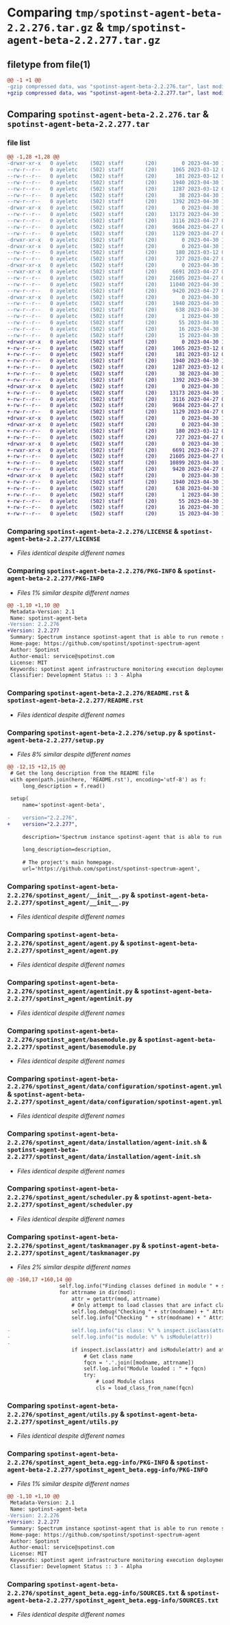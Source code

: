 # Comparing `tmp/spotinst-agent-beta-2.2.276.tar.gz` & `tmp/spotinst-agent-beta-2.2.277.tar.gz`

## filetype from file(1)

```diff
@@ -1 +1 @@
-gzip compressed data, was "spotinst-agent-beta-2.2.276.tar", last modified: Sun Apr 30 10:58:50 2023, max compression
+gzip compressed data, was "spotinst-agent-beta-2.2.277.tar", last modified: Sun Apr 30 11:23:52 2023, max compression
```

## Comparing `spotinst-agent-beta-2.2.276.tar` & `spotinst-agent-beta-2.2.277.tar`

### file list

```diff
@@ -1,28 +1,28 @@
-drwxr-xr-x   0 ayeletc    (502) staff       (20)        0 2023-04-30 10:58:50.882691 spotinst-agent-beta-2.2.276/
--rw-r--r--   0 ayeletc    (502) staff       (20)     1065 2023-03-12 08:32:58.000000 spotinst-agent-beta-2.2.276/LICENSE
--rw-r--r--   0 ayeletc    (502) staff       (20)      181 2023-03-12 08:32:58.000000 spotinst-agent-beta-2.2.276/MANIFEST.in
--rw-r--r--   0 ayeletc    (502) staff       (20)     1940 2023-04-30 10:58:50.882486 spotinst-agent-beta-2.2.276/PKG-INFO
--rw-r--r--   0 ayeletc    (502) staff       (20)     1287 2023-03-12 08:32:58.000000 spotinst-agent-beta-2.2.276/README.rst
--rw-r--r--   0 ayeletc    (502) staff       (20)       38 2023-04-30 10:58:50.882738 spotinst-agent-beta-2.2.276/setup.cfg
--rw-r--r--   0 ayeletc    (502) staff       (20)     1392 2023-04-30 10:58:49.000000 spotinst-agent-beta-2.2.276/setup.py
-drwxr-xr-x   0 ayeletc    (502) staff       (20)        0 2023-04-30 10:58:50.878900 spotinst-agent-beta-2.2.276/spotinst_agent/
--rw-r--r--   0 ayeletc    (502) staff       (20)    13173 2023-04-30 10:58:32.000000 spotinst-agent-beta-2.2.276/spotinst_agent/__init__.py
--rw-r--r--   0 ayeletc    (502) staff       (20)     3116 2023-04-27 09:24:24.000000 spotinst-agent-beta-2.2.276/spotinst_agent/agent.py
--rw-r--r--   0 ayeletc    (502) staff       (20)     9604 2023-04-27 09:24:24.000000 spotinst-agent-beta-2.2.276/spotinst_agent/agentinit.py
--rw-r--r--   0 ayeletc    (502) staff       (20)     1129 2023-04-27 09:24:24.000000 spotinst-agent-beta-2.2.276/spotinst_agent/basemodule.py
-drwxr-xr-x   0 ayeletc    (502) staff       (20)        0 2023-04-30 10:58:50.861323 spotinst-agent-beta-2.2.276/spotinst_agent/data/
-drwxr-xr-x   0 ayeletc    (502) staff       (20)        0 2023-04-30 10:58:50.879464 spotinst-agent-beta-2.2.276/spotinst_agent/data/configuration/
--rw-r--r--   0 ayeletc    (502) staff       (20)      180 2023-03-12 08:32:58.000000 spotinst-agent-beta-2.2.276/spotinst_agent/data/configuration/basemodule.yml
--rw-r--r--   0 ayeletc    (502) staff       (20)      727 2023-04-27 08:56:57.000000 spotinst-agent-beta-2.2.276/spotinst_agent/data/configuration/spotinst-agent.yml
-drwxr-xr-x   0 ayeletc    (502) staff       (20)        0 2023-04-30 10:58:50.879803 spotinst-agent-beta-2.2.276/spotinst_agent/data/installation/
--rwxr-xr-x   0 ayeletc    (502) staff       (20)     6691 2023-04-27 09:24:24.000000 spotinst-agent-beta-2.2.276/spotinst_agent/data/installation/agent-init.sh
--rw-r--r--   0 ayeletc    (502) staff       (20)    21605 2023-04-27 09:24:24.000000 spotinst-agent-beta-2.2.276/spotinst_agent/scheduler.py
--rw-r--r--   0 ayeletc    (502) staff       (20)    11040 2023-04-30 10:01:09.000000 spotinst-agent-beta-2.2.276/spotinst_agent/taskmanager.py
--rw-r--r--   0 ayeletc    (502) staff       (20)     9420 2023-04-27 09:24:24.000000 spotinst-agent-beta-2.2.276/spotinst_agent/utils.py
-drwxr-xr-x   0 ayeletc    (502) staff       (20)        0 2023-04-30 10:58:50.882166 spotinst-agent-beta-2.2.276/spotinst_agent_beta.egg-info/
--rw-r--r--   0 ayeletc    (502) staff       (20)     1940 2023-04-30 10:58:50.000000 spotinst-agent-beta-2.2.276/spotinst_agent_beta.egg-info/PKG-INFO
--rw-r--r--   0 ayeletc    (502) staff       (20)      638 2023-04-30 10:58:50.000000 spotinst-agent-beta-2.2.276/spotinst_agent_beta.egg-info/SOURCES.txt
--rw-r--r--   0 ayeletc    (502) staff       (20)        1 2023-04-30 10:58:50.000000 spotinst-agent-beta-2.2.276/spotinst_agent_beta.egg-info/dependency_links.txt
--rw-r--r--   0 ayeletc    (502) staff       (20)       55 2023-04-30 10:58:50.000000 spotinst-agent-beta-2.2.276/spotinst_agent_beta.egg-info/entry_points.txt
--rw-r--r--   0 ayeletc    (502) staff       (20)       16 2023-04-30 10:58:50.000000 spotinst-agent-beta-2.2.276/spotinst_agent_beta.egg-info/requires.txt
--rw-r--r--   0 ayeletc    (502) staff       (20)       15 2023-04-30 10:58:50.000000 spotinst-agent-beta-2.2.276/spotinst_agent_beta.egg-info/top_level.txt
+drwxr-xr-x   0 ayeletc    (502) staff       (20)        0 2023-04-30 11:23:52.410245 spotinst-agent-beta-2.2.277/
+-rw-r--r--   0 ayeletc    (502) staff       (20)     1065 2023-03-12 08:32:58.000000 spotinst-agent-beta-2.2.277/LICENSE
+-rw-r--r--   0 ayeletc    (502) staff       (20)      181 2023-03-12 08:32:58.000000 spotinst-agent-beta-2.2.277/MANIFEST.in
+-rw-r--r--   0 ayeletc    (502) staff       (20)     1940 2023-04-30 11:23:52.410060 spotinst-agent-beta-2.2.277/PKG-INFO
+-rw-r--r--   0 ayeletc    (502) staff       (20)     1287 2023-03-12 08:32:58.000000 spotinst-agent-beta-2.2.277/README.rst
+-rw-r--r--   0 ayeletc    (502) staff       (20)       38 2023-04-30 11:23:52.410298 spotinst-agent-beta-2.2.277/setup.cfg
+-rw-r--r--   0 ayeletc    (502) staff       (20)     1392 2023-04-30 11:23:50.000000 spotinst-agent-beta-2.2.277/setup.py
+drwxr-xr-x   0 ayeletc    (502) staff       (20)        0 2023-04-30 11:23:52.407503 spotinst-agent-beta-2.2.277/spotinst_agent/
+-rw-r--r--   0 ayeletc    (502) staff       (20)    13173 2023-04-30 10:58:32.000000 spotinst-agent-beta-2.2.277/spotinst_agent/__init__.py
+-rw-r--r--   0 ayeletc    (502) staff       (20)     3116 2023-04-27 09:24:24.000000 spotinst-agent-beta-2.2.277/spotinst_agent/agent.py
+-rw-r--r--   0 ayeletc    (502) staff       (20)     9604 2023-04-27 09:24:24.000000 spotinst-agent-beta-2.2.277/spotinst_agent/agentinit.py
+-rw-r--r--   0 ayeletc    (502) staff       (20)     1129 2023-04-27 09:24:24.000000 spotinst-agent-beta-2.2.277/spotinst_agent/basemodule.py
+drwxr-xr-x   0 ayeletc    (502) staff       (20)        0 2023-04-30 11:23:52.398925 spotinst-agent-beta-2.2.277/spotinst_agent/data/
+drwxr-xr-x   0 ayeletc    (502) staff       (20)        0 2023-04-30 11:23:52.408078 spotinst-agent-beta-2.2.277/spotinst_agent/data/configuration/
+-rw-r--r--   0 ayeletc    (502) staff       (20)      180 2023-03-12 08:32:58.000000 spotinst-agent-beta-2.2.277/spotinst_agent/data/configuration/basemodule.yml
+-rw-r--r--   0 ayeletc    (502) staff       (20)      727 2023-04-27 08:56:57.000000 spotinst-agent-beta-2.2.277/spotinst_agent/data/configuration/spotinst-agent.yml
+drwxr-xr-x   0 ayeletc    (502) staff       (20)        0 2023-04-30 11:23:52.408493 spotinst-agent-beta-2.2.277/spotinst_agent/data/installation/
+-rwxr-xr-x   0 ayeletc    (502) staff       (20)     6691 2023-04-27 09:24:24.000000 spotinst-agent-beta-2.2.277/spotinst_agent/data/installation/agent-init.sh
+-rw-r--r--   0 ayeletc    (502) staff       (20)    21605 2023-04-27 09:24:24.000000 spotinst-agent-beta-2.2.277/spotinst_agent/scheduler.py
+-rw-r--r--   0 ayeletc    (502) staff       (20)    10899 2023-04-30 11:23:50.000000 spotinst-agent-beta-2.2.277/spotinst_agent/taskmanager.py
+-rw-r--r--   0 ayeletc    (502) staff       (20)     9420 2023-04-27 09:24:24.000000 spotinst-agent-beta-2.2.277/spotinst_agent/utils.py
+drwxr-xr-x   0 ayeletc    (502) staff       (20)        0 2023-04-30 11:23:52.409798 spotinst-agent-beta-2.2.277/spotinst_agent_beta.egg-info/
+-rw-r--r--   0 ayeletc    (502) staff       (20)     1940 2023-04-30 11:23:52.000000 spotinst-agent-beta-2.2.277/spotinst_agent_beta.egg-info/PKG-INFO
+-rw-r--r--   0 ayeletc    (502) staff       (20)      638 2023-04-30 11:23:52.000000 spotinst-agent-beta-2.2.277/spotinst_agent_beta.egg-info/SOURCES.txt
+-rw-r--r--   0 ayeletc    (502) staff       (20)        1 2023-04-30 11:23:52.000000 spotinst-agent-beta-2.2.277/spotinst_agent_beta.egg-info/dependency_links.txt
+-rw-r--r--   0 ayeletc    (502) staff       (20)       55 2023-04-30 11:23:52.000000 spotinst-agent-beta-2.2.277/spotinst_agent_beta.egg-info/entry_points.txt
+-rw-r--r--   0 ayeletc    (502) staff       (20)       16 2023-04-30 11:23:52.000000 spotinst-agent-beta-2.2.277/spotinst_agent_beta.egg-info/requires.txt
+-rw-r--r--   0 ayeletc    (502) staff       (20)       15 2023-04-30 11:23:52.000000 spotinst-agent-beta-2.2.277/spotinst_agent_beta.egg-info/top_level.txt
```

### Comparing `spotinst-agent-beta-2.2.276/LICENSE` & `spotinst-agent-beta-2.2.277/LICENSE`

 * *Files identical despite different names*

### Comparing `spotinst-agent-beta-2.2.276/PKG-INFO` & `spotinst-agent-beta-2.2.277/PKG-INFO`

 * *Files 1% similar despite different names*

```diff
@@ -1,10 +1,10 @@
 Metadata-Version: 2.1
 Name: spotinst-agent-beta
-Version: 2.2.276
+Version: 2.2.277
 Summary: Spectrum instance spotinst-agent that is able to run remote scripts, collect data, deploy applications and more.
 Home-page: https://github.com/spotinst/spotinst-spectrum-agent
 Author: Spotinst
 Author-email: service@spotinst.com
 License: MIT
 Keywords: spotinst agent infrastructure monitoring execution deployment
 Classifier: Development Status :: 3 - Alpha
```

### Comparing `spotinst-agent-beta-2.2.276/README.rst` & `spotinst-agent-beta-2.2.277/README.rst`

 * *Files identical despite different names*

### Comparing `spotinst-agent-beta-2.2.276/setup.py` & `spotinst-agent-beta-2.2.277/setup.py`

 * *Files 8% similar despite different names*

```diff
@@ -12,15 +12,15 @@
 # Get the long description from the README file
 with open(path.join(here, 'README.rst'), encoding='utf-8') as f:
     long_description = f.read()
 
 setup(
     name='spotinst-agent-beta',
 
-    version="2.2.276",
+    version="2.2.277",
 
     description='Spectrum instance spotinst-agent that is able to run remote scripts, collect data, deploy applications and more.',
 
     long_description=description,
 
     # The project's main homepage.
     url='https://github.com/spotinst/spotinst-spectrum-agent',
```

### Comparing `spotinst-agent-beta-2.2.276/spotinst_agent/__init__.py` & `spotinst-agent-beta-2.2.277/spotinst_agent/__init__.py`

 * *Files identical despite different names*

### Comparing `spotinst-agent-beta-2.2.276/spotinst_agent/agent.py` & `spotinst-agent-beta-2.2.277/spotinst_agent/agent.py`

 * *Files identical despite different names*

### Comparing `spotinst-agent-beta-2.2.276/spotinst_agent/agentinit.py` & `spotinst-agent-beta-2.2.277/spotinst_agent/agentinit.py`

 * *Files identical despite different names*

### Comparing `spotinst-agent-beta-2.2.276/spotinst_agent/basemodule.py` & `spotinst-agent-beta-2.2.277/spotinst_agent/basemodule.py`

 * *Files identical despite different names*

### Comparing `spotinst-agent-beta-2.2.276/spotinst_agent/data/configuration/spotinst-agent.yml` & `spotinst-agent-beta-2.2.277/spotinst_agent/data/configuration/spotinst-agent.yml`

 * *Files identical despite different names*

### Comparing `spotinst-agent-beta-2.2.276/spotinst_agent/data/installation/agent-init.sh` & `spotinst-agent-beta-2.2.277/spotinst_agent/data/installation/agent-init.sh`

 * *Files identical despite different names*

### Comparing `spotinst-agent-beta-2.2.276/spotinst_agent/scheduler.py` & `spotinst-agent-beta-2.2.277/spotinst_agent/scheduler.py`

 * *Files identical despite different names*

### Comparing `spotinst-agent-beta-2.2.276/spotinst_agent/taskmanager.py` & `spotinst-agent-beta-2.2.277/spotinst_agent/taskmanager.py`

 * *Files 2% similar despite different names*

```diff
@@ -160,17 +160,14 @@
                 self.log.info("Finding classes defined in module " + str(modname))
                 for attrname in dir(mod):
                     attr = getattr(mod, attrname)
                     # Only attempt to load classes that are infact classes but not the base Module class
                     self.log.debug("Checking " + str(modname) + " Attribute " + str(attrname))
                     self.log.info("Checking " + str(modname) + " Attribute " + str(attrname))
 
-                    self.log.info("is class: %" % inspect.isclass(attr))
-                    self.log.info("is module: %" % isModule(attr))
-
                     if inspect.isclass(attr) and isModule(attr) and attr != basemodule.Module:
                         # Get class name
                         fqcn = '.'.join([modname, attrname])
                         self.log.info("Module loaded : " + fqcn)
                         try:
                             # Load Module class
                             cls = load_class_from_name(fqcn)
```

### Comparing `spotinst-agent-beta-2.2.276/spotinst_agent/utils.py` & `spotinst-agent-beta-2.2.277/spotinst_agent/utils.py`

 * *Files identical despite different names*

### Comparing `spotinst-agent-beta-2.2.276/spotinst_agent_beta.egg-info/PKG-INFO` & `spotinst-agent-beta-2.2.277/spotinst_agent_beta.egg-info/PKG-INFO`

 * *Files 1% similar despite different names*

```diff
@@ -1,10 +1,10 @@
 Metadata-Version: 2.1
 Name: spotinst-agent-beta
-Version: 2.2.276
+Version: 2.2.277
 Summary: Spectrum instance spotinst-agent that is able to run remote scripts, collect data, deploy applications and more.
 Home-page: https://github.com/spotinst/spotinst-spectrum-agent
 Author: Spotinst
 Author-email: service@spotinst.com
 License: MIT
 Keywords: spotinst agent infrastructure monitoring execution deployment
 Classifier: Development Status :: 3 - Alpha
```

### Comparing `spotinst-agent-beta-2.2.276/spotinst_agent_beta.egg-info/SOURCES.txt` & `spotinst-agent-beta-2.2.277/spotinst_agent_beta.egg-info/SOURCES.txt`

 * *Files identical despite different names*


